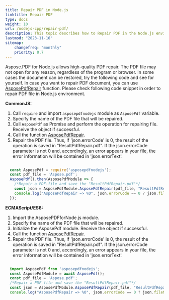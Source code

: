 ```yaml
---
title: Repair PDF in Node.js 
linktitle: Repair PDF
type: docs
weight: 10
url: /nodejs-cpp/repair-pdf/
description: This topic describes how to Repair PDF in the Node.js environment.
lastmod: "2023-11-16"
sitemap:
    changefreq: "monthly"
    priority: 0.7
---
```


Aspose.PDF for Node.js allows high-quality PDF repair. The PDF file may not open for any reason, regardless of the program or browser. In some cases the document can be restored, try the following code and see for yourself.
In case you want to repair PDF document, you can use [AsposePdfRepair](https://reference.aspose.com/pdf/nodejs-cpp/organize/asposepdfrepair/) function. 
Please check following code snippet in order to repair PDF file in Node.js environment.

**CommonJS:**

1. Call `require` and import `asposepdfnodejs` module as `AsposePdf` variable.
1. Specify the name of the PDF file that will be repaired.
1. Call `AsposePdf` as Promise and perform the operation for repairing file. Receive the object if successful.
1. Call the function [AsposePdfRepair](https://reference.aspose.com/pdf/nodejs-cpp/organize/asposepdfrepair/).
1. Repair the PDF file. Thus, if 'json.errorCode' is 0, the result of the operation is saved in "ResultPdfRepair.pdf". If the json.errorCode parameter is not 0 and, accordingly, an error appears in your file, the error information will be contained in 'json.errorText'.

```js

  const AsposePdf = require('asposepdfnodejs');
  const pdf_file = 'Aspose.pdf';
  AsposePdf().then(AsposePdfModule => {
    /*Repair a PDF-file and save the "ResultPdfRepair.pdf"*/
    const json = AsposePdfModule.AsposePdfRepair(pdf_file, "ResultPdfRepair.pdf");
    console.log("AsposePdfRepair => %O", json.errorCode == 0 ? json.fileNameResult : json.errorText);
  });
```

**ECMAScript/ES6:**

1. Import the AsposePDFforNode.js module.
1. Specify the name of the PDF file that will be repaired.
1. Initialize the AsposePdf module. Receive the object if successful.
1. Call the function [AsposePdfRepair](https://reference.aspose.com/pdf/nodejs-cpp/organize/asposepdfrepair/).
1. Repair the PDF file. Thus, if 'json.errorCode' is 0, the result of the operation is saved in "ResultPdfRepair.pdf". If the json.errorCode parameter is not 0 and, accordingly, an error appears in your file, the error information will be contained in 'json.errorText'.

```js

  import AsposePdf from 'asposepdfnodejs';
  const AsposePdfModule = await AsposePdf();
  const pdf_file = 'Aspose.pdf';
  /*Repair a PDF-file and save the "ResultPdfRepair.pdf"*/
  const json = AsposePdfModule.AsposePdfRepair(pdf_file, "ResultPdfRepair.pdf");
  console.log("AsposePdfRepair => %O", json.errorCode == 0 ? json.fileNameResult : json.errorText);
```